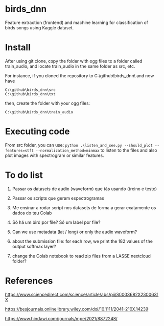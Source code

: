 # birds_dnn
Feature extraction (frontend) and machine learning for classification of birds songs using Kaggle dataset.

# Install

After using git clone, copy the folder with ogg files to a folder called train_audio, and locate  train_audio in the same folder as src, etc.

For instance, if you cloned the repository to C:\github\birds_dnn\ and now have
```
C:\github\birds_dnn\src
C:\github\birds_dnn\txt
```
then, create the folder with your ogg files:
```
C:\github\birds_dnn\train_audio
```

# Executing code

From src folder, you can use:
``
 python .\listen_and_see.py --should_plot --features=stft --normalization_method=minmax
 ``
 to listen to the files and also plot images with spectrogram or similar features.

# To do list

1) Passar os datasets de audio (waveform) que tás usando (treino e teste)

2) Passar os scripts que geram espectrogramas

3) Me ensinar a rodar script nos datasets de forma a gerar exatamente os dados do teu Colab 



4) Só há um bird por file? Só um label por file?

5) Can we use metadata (lat / long) or only the audio waveform?

6) about the submission file: for each row, we print the 182 values of the output softmax layer?

7) change the Colab notebook to read zip files from a LASSE nextcloud folder?

# References

https://www.sciencedirect.com/science/article/abs/pii/S0003682X2300631X

https://besjournals.onlinelibrary.wiley.com/doi/10.1111/2041-210X.14239

https://www.hindawi.com/journals/mpe/2021/8872248/
